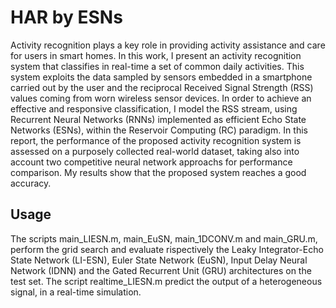 # HAR by ESNs
Activity recognition plays a key role in providing activity assistance and care for users in smart homes. In this work, I present an activity recognition system that classifies in real-time a set of common daily activities. This system exploits the data sampled by sensors embedded in a smartphone carried out by the user and the reciprocal Received Signal Strength (RSS) values coming from worn wireless sensor devices. In order to achieve an effective and responsive classification, I model the RSS stream, using Recurrent Neural Networks (RNNs) implemented as efficient Echo State Networks (ESNs), within the Reservoir Computing (RC) paradigm. In this report, the performance of the proposed activity recognition system is assessed on a purposely collected real-world dataset, taking also into account two competitive neural network approachs for performance comparison. My results show that the proposed system reaches a good accuracy.

## Usage
The scripts main_LIESN.m, main_EuSN, main_1DCONV.m and main_GRU.m, perform the grid search and evaluate rispectively the Leaky Integrator-Echo State Network (LI-ESN), Euler State Network (EuSN), Input Delay Neural Network (IDNN) and the Gated Recurrent Unit (GRU) architectures on the test set.
The script realtime_LIESN.m predict the output of a heterogeneous signal, in a real-time simulation.
